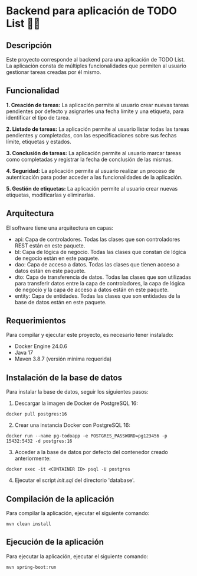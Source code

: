 # Backend para aplicación de TODO List 📆✅

## Descripción

Este proyecto corresponde al backend para una aplicación de TODO List. La aplicación consta de múltiples funcionalidades que permiten al usuario gestionar tareas creadas por él mismo.

## Funcionalidad

**1. Creación de tareas:** La aplicación permite al usuario crear nuevas tareas pendientes por defecto y asignarles una fecha límite y una etiqueta, para identificar el tipo de tarea.

**2. Listado de tareas:** La aplicación permite al usuario listar todas las tareas pendientes y completadas, con las especificaciones sobre sus fechas límite, etiquetas y estados.

**3. Conclusión de tareas:** La aplicación permite al usuario marcar tareas como completadas y registrar la fecha de conclusión de las mismas.

**4. Seguridad:** La aplicación permite al usuario realizar un proceso de autenticación para poder acceder a las funcionalidades de la aplicación.

**5. Gestión de etiquetas:** La aplicación permite al usuario crear nuevas etiquetas, modificarlas y eliminarlas.

## Arquitectura

El software tiene una arquitectura en capas:

 - api: Capa de controladores. Todas las clases que son controladores REST están en este paquete.
 - bl: Capa de lógica de negocio. Todas las clases que constan de lógica de negocio están en este paquete.
 - dao: Capa de acceso a datos. Todas las clases que tienen acceso a datos están en este paquete.
 - dto: Capa de transferencia de datos. Todas las clases que son utilizadas para transferir datos entre la capa de controladores, la capa de lógica de negocio y la capa de acceso a datos están en este paquete.
 - entity: Capa de entidades. Todas las clases que son entidades de la base de datos están en este paquete.

## Requerimientos

Para compilar y ejecutar este proyecto, es necesario tener instalado:

 - Docker Engine 24.0.6
 - Java 17
 - Maven 3.8.7 (versión mínima requerida)

## Instalación de la base de datos

Para instalar la base de datos, seguir los siguientes pasos:

1. Descargar la imagen de Docker de PostgreSQL 16:

```
docker pull postgres:16
```

2. Crear una instancia Docker con PostgreSQL 16:

```
docker run --name pg-todoapp -e POSTGRES_PASSWORD=pg123456 -p 15432:5432 -d postgres:16
```

3. Acceder a la base de datos por defecto del contenedor creado anteriormente:

```
docker exec -it <CONTAINER ID> psql -U postgres
```

4. Ejecutar el script *init.sql* del directorio 'database'.


## Compilación de la aplicación

Para compilar la aplicación, ejecutar el siguiente comando:

```
mvn clean install
```

## Ejecución de la aplicación

Para ejecutar la aplicación, ejecutar el siguiente comando:

``` 
mvn spring-boot:run
```
